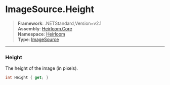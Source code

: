 # ImageSource.Height

> **Framework**: .NETStandard,Version=v2.1  
> **Assembly**: [Heirloom.Core][0]  
> **Namespace**: [Heirloom][0]  
> **Type**: [ImageSource][1]

--------------------------------------------------------------------------------

### Height

The height of the image (in pixels).

```cs
int Height { get; }
```

[0]: ../Heirloom.Core.md
[1]: Heirloom.ImageSource.md
